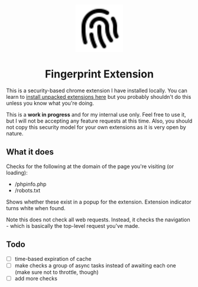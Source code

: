 <center>
    <img width="128" height="128" src="gh-image.svg">
    <h1>Fingerprint Extension</h1>
</center>

This is a security-based chrome extension I have installed locally.  You can learn to [install unpacked extensions here](https://developer.chrome.com/docs/extensions/mv3/getstarted/development-basics/#load-unpacked) but you probably shouldn't do this unless you know what you're doing.

This is a **work in progress** and for my internal use only.  Feel free to use it, but I will not be accepting any feature requests at this time.  Also, you should not copy this security model for your own extensions as it is very open by nature.

## What it does

Checks for the following at the domain of the page you're visiting (or loading):

- /phpinfo.php
- /robots.txt

Shows whether these exist in a popup for the extension.  Extension indicator turns white when found.

Note this does not check all web requests. Instead, it checks the navigation - which is basically the top-level request you've made.

## Todo
- [ ] time-based expiration of cache
- [ ] make checks a group of async tasks instead of awaiting each one (make sure not to throttle, though)
- [ ] add more checks
